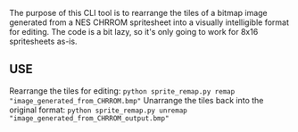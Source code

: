 The purpose of this CLI tool is to rearrange the tiles of a bitmap image generated from a NES CHRROM spritesheet into a visually intelligible format for editing. The code is a bit lazy, so it's only going to work for 8x16 spritesheets as-is. 

## USE
Rearrange the tiles for editing: `python sprite_remap.py remap "image_generated_from_CHRROM.bmp"`
Unarrange the tiles back into the original format: `python sprite_remap.py unremap "image_generated_from_CHRROM_output.bmp"`
